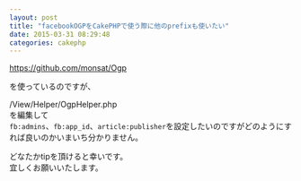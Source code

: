 ```yaml
---
layout: post
title: "facebookOGPをCakePHPで使う際に他のprefixも使いたい"
date: 2015-03-31 08:29:48
categories: cakephp
---
```

<p><a href="https://github.com/monsat/Ogp" rel="nofollow">https://github.com/monsat/Ogp</a></p>

<p>を使っているのですが、</p>

<p>/View/Helper/OgpHelper.php<br>
を編集して<br>
<code>fb:admins</code>、<code>fb:app_id</code>、<code>article:publisher</code>を設定したいのですがどのようにすれば良いのかいまいち分かりません。</p>

<p>どなたかtipを頂けると幸いです。<br>
宜しくお願いいたします。</p>
